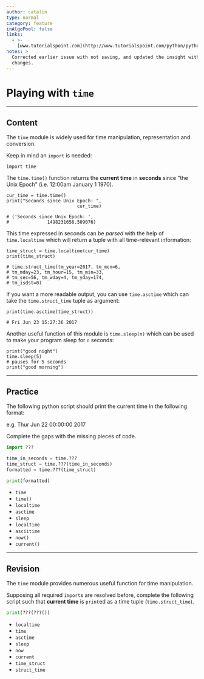 ```yaml
---
author: catalin
type: normal
category: feature
inAlgoPool: false
links:
  - >-
    [www.tutorialspoint.com](http://www.tutorialspoint.com/python/python_date_time.htm){website}
notes: >
  Corrected earlier issue with not saving, and updated the insight with my
  changes.
---
```


# Playing with `time`


---

## Content

The `time` module is widely used for time manipulation, representation and conversion.

Keep in mind an `import` is needed:

```plain-text
import time
```

The `time.time()` function returns the **current time** in **seconds** since "the Unix Epoch" (i.e. 12:00am January 1 1970).

```plain-text
cur_time = time.time()
print("Seconds since Unix Epoch: ",
                          cur_time)

# ('Seconds since Unix Epoch: ',
#              1498231656.509076)
```

This time expressed in seconds can be *parsed* with the help of `time.localtime` which will return a tuple with all time-relevant information:

```plain-text
time_struct = time.localtime(cur_time)
print(time_struct)

# time.struct_time(tm_year=2017, tm_mon=6,
# tm_mday=23, tm_hour=15, tm_min=33,
# tm_sec=56, tm_wday=4, tm_yday=174,
# tm_isdst=0)
```

If you want a more readable output, you can use `time.asctime` which can take the `time.struct_time` tuple as argument:

```plain-text
print(time.asctime(time_struct))

# Fri Jun 23 15:27:36 2017
```

Another useful function of this module is `time.sleep(n)` which can be used to make your program sleep for `n` seconds:

```plain-text
print("good night")
time.sleep(5)
# pauses for 5 seconds
print("good morning")
```


---

## Practice

The following python script should print the current time in the following format:

e.g. Thur Jun 22 00:00:00 2017

Complete the gaps with the missing pieces of code.

```python
import ???

time_in_seconds = time.???
time_struct = time.???(time_in_seconds)
formatted = time.???(time_struct)

print(formatted)

```

- `time`
- `time()`
- `localtime`
- `asctime`
- `sleep`
- `localTime`
- `asciitime`
- `now()`
- `current()`


---

## Revision

The `time` module provides numerous useful function for time manipulation.

Supposing all required `import`s are resolved before, complete the following script such that **current time** is `print`ed as a time tuple (`time.struct_time`).

```python
print(???(???())
```

- `localtime`
- `time`
- `asctime`
- `sleep`
- `now`
- `current`
- `time_struct`
- `struct_time`
